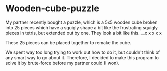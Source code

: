 # Wooden-cube-puzzle

My partner recently bought a puzzle, which is a 5x5 wooden cube broken into 25 pieces which have a squigly shape a bit like the frustrating squigly pieces in tetris, but extended out by one.  They look a bit like this.
__x x x
x x

These 25 pieces can be placed together to remake the cube.

We spent way too long trying to work out how to do it, but couldn't think of any smart way to go about it.  Therefore, I decided to make this program to solve it by brute-force before my partner could (I won).
